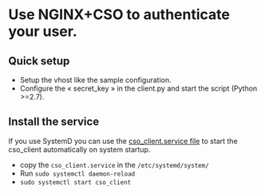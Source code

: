 # Use NGINX+CSO to authenticate your user.

## Quick setup

- Setup the vhost like the sample configuration.
- Configure the « secret_key » in the client.py and start the script (Python >=2.7).

## Install the service

If you use SystemD you can use the [cso_client.service file](./cso_client/cso_client.service) to start the cso_client automatically on system startup.

- copy the ```cso_client.service``` in the ```/etc/systemd/system/```
- Run ```sudo systemctl daemon-reload```
- ```sudo systemctl start cso_client```